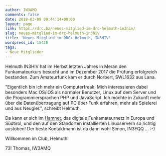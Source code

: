 ```yaml
---
author: IW3AMQ
comments: false
date: 2018-03-09 09:44:14+00:00
layout: page
link: https://drc.bz/neues-mitglied-im-drc-helmuth-in3hiv/
slug: neues-mitglied-im-drc-helmuth-in3hiv
title: 'Neues Mitglied im DRC: Helmuth, IN3HIV'
wordpress_id: 15428
tags:
- Neue Mitglieder
---
```


Helmuth IN3HIV hat im Herbst letzten Jahres in Meran den Funkamateurkurs besucht und im Dezember 2017 die Prüfung erfolgreich bestanden. Zum Amateurfunk kam er durch Norbert, SWL1632 aus Lana.




"Eigentlich bin ich mehr ein Computerfreak. Mich interessieren dabei besonders Mac OS/iOS als normaler Benutzer, Linux auf dem Server und die Programmiersprachen PHP und JavaScript. Ich möchte in Zukunft mehr über die Datenübertragung auf PC über Funk erfahren, mehr als Spielerei und aus Neugier.", schreibt Helmuth.




Da kann er sich im [Hamnet](https://drc.bz/betriebsarten/hamnet/), das digitale Funkamateurnetz in Europa und Südtirol, und den auf den Standorten installierten Linuxservern so richtig austoben! Der beste Kontaktmann ist da dann wohl Simon, IN3FQQ ... :-)




Willkommen im Club, Helmuth!




73! Thomas, IW3AMQ
